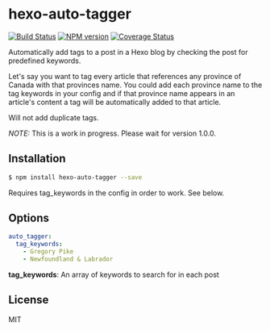 # hexo-auto-tagger

[![Build Status](https://travis-ci.org/grevory/hexo-auto-tagger.svg?branch=master)](https://travis-ci.org/grevory/hexo-auto-tagger) 
[![NPM version](https://badge.fury.io/js/hexo-auto-tagger.svg)](http://badge.fury.io/js/hexo-auto-tagger) 
[![Coverage Status](https://coveralls.io/repos/github/grevory/hexo-auto-tagger/badge.svg?branch=master)](https://coveralls.io/github/grevory/hexo-auto-tagger?branch=master)

Automatically add tags to a post in a Hexo blog by checking the post for predefined keywords. 

Let's say you want to tag every article that references any province of Canada with that provinces name. You could add each province name to the tag keywords in your config and if that province name appears in an article's content a tag will be automatically added to that article.

Will not add duplicate tags.

*NOTE:* This is a work in progress. Please wait for version 1.0.0.

## Installation

``` bash
$ npm install hexo-auto-tagger --save
```

Requires tag_keywords in the config in order to work. See below.

## Options

``` yaml
auto_tagger:
  tag_keywords:
  	- Gregory Pike
  	- Newfoundland & Labrador
```

**tag_keywords**: An array of keywords to search for in each post

## License

MIT